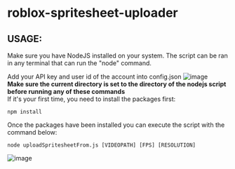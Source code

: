 # roblox-spritesheet-uploader

## USAGE:
Make sure you have NodeJS installed on your system.
The script can be ran in any terminal that can run the "node" command.

Add your API key and user id of the account into config.json
![image](https://github.com/scandaloux/roblox-spritesheet-uploader/assets/137931980/671acbdb-d028-411b-9b60-d3669fff94f1)
<br />
**Make sure the current directory is set to the directory of the nodejs script before running any of these commands**
<br />
If it's your first time, you need to install the packages first:
```
npm install
```
Once the packages have been installed you can execute the script with the command below:
```
node uploadSpritesheetFrom.js [VIDEOPATH] [FPS] [RESOLUTION]
```
![image](https://github.com/scandaloux/roblox-spritesheet-uploader/assets/137931980/4d790411-86a1-4fff-8d2c-f69225461f18)
